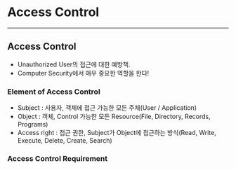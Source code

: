 # Access Control
---
## Access Control
- Unauthorized User의 접근에 대한 예방책.
- Computer Security에서 매우 중요한 역할을 한다!

### Element of Access Control
- Subject : 사용자, 객체에 접근 가능한 모든 주체(User / Application)
- Object : 객체, Control 가능한 모든 Resource(File, Directory, Records, Programs)
- Access right : 접근 권한, Subject가 Object에 접근하는 방식(Read, Write, Execute, Delete, Create, Search)

### Access Control Requirement
